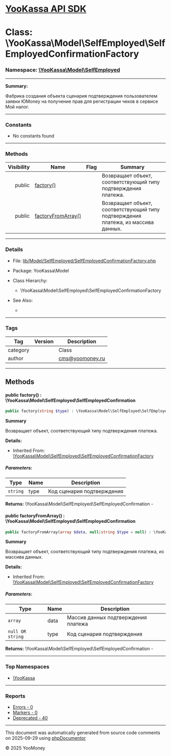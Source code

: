 # [YooKassa API SDK](../home.md)

# Class: \YooKassa\Model\SelfEmployed\SelfEmployedConfirmationFactory
### Namespace: [\YooKassa\Model\SelfEmployed](../namespaces/yookassa-model-selfemployed.md)
---
**Summary:**

Фабрика создания объекта сценария подтверждения пользователем заявки ЮMoney
на получение прав для регистрации чеков в сервисе Мой налог.


---
### Constants
* No constants found

---
### Methods
| Visibility | Name | Flag | Summary |
| ----------:| ---- | ---- | ------- |
| public | [factory()](../classes/YooKassa-Model-SelfEmployed-SelfEmployedConfirmationFactory.md#method_factory) |  | Возвращает объект, соответствующий типу подтверждения платежа. |
| public | [factoryFromArray()](../classes/YooKassa-Model-SelfEmployed-SelfEmployedConfirmationFactory.md#method_factoryFromArray) |  | Возвращает объект, соответствующий типу подтверждения платежа, из массива данных. |

---
### Details
* File: [lib/Model/SelfEmployed/SelfEmployedConfirmationFactory.php](../../lib/Model/SelfEmployed/SelfEmployedConfirmationFactory.php)
* Package: YooKassa\Model
* Class Hierarchy:
  * \YooKassa\Model\SelfEmployed\SelfEmployedConfirmationFactory

* See Also:
  * [](https://yookassa.ru/developers/api)

---
### Tags
| Tag | Version | Description |
| --- | ------- | ----------- |
| category |  | Class |
| author |  | cms@yoomoney.ru |

---
## Methods
<a name="method_factory" class="anchor"></a>
#### public factory() : \YooKassa\Model\SelfEmployed\SelfEmployedConfirmation

```php
public factory(string $type) : \YooKassa\Model\SelfEmployed\SelfEmployedConfirmation
```

**Summary**

Возвращает объект, соответствующий типу подтверждения платежа.

**Details:**
* Inherited From: [\YooKassa\Model\SelfEmployed\SelfEmployedConfirmationFactory](../classes/YooKassa-Model-SelfEmployed-SelfEmployedConfirmationFactory.md)

##### Parameters:
| Type | Name | Description |
| ---- | ---- | ----------- |
| <code lang="php">string</code> | type  | Код сценария подтверждения |

**Returns:** \YooKassa\Model\SelfEmployed\SelfEmployedConfirmation - 


<a name="method_factoryFromArray" class="anchor"></a>
#### public factoryFromArray() : \YooKassa\Model\SelfEmployed\SelfEmployedConfirmation

```php
public factoryFromArray(array $data, null|string $type = null) : \YooKassa\Model\SelfEmployed\SelfEmployedConfirmation
```

**Summary**

Возвращает объект, соответствующий типу подтверждения платежа, из массива данных.

**Details:**
* Inherited From: [\YooKassa\Model\SelfEmployed\SelfEmployedConfirmationFactory](../classes/YooKassa-Model-SelfEmployed-SelfEmployedConfirmationFactory.md)

##### Parameters:
| Type | Name | Description |
| ---- | ---- | ----------- |
| <code lang="php">array</code> | data  | Массив данных подтверждения платежа |
| <code lang="php">null OR string</code> | type  | Код сценария подтверждения |

**Returns:** \YooKassa\Model\SelfEmployed\SelfEmployedConfirmation - 



---

### Top Namespaces

* [\YooKassa](../namespaces/yookassa.md)

---

### Reports
* [Errors - 0](../reports/errors.md)
* [Markers - 0](../reports/markers.md)
* [Deprecated - 40](../reports/deprecated.md)

---

This document was automatically generated from source code comments on 2025-09-29 using [phpDocumentor](http://www.phpdoc.org/)

&copy; 2025 YooMoney